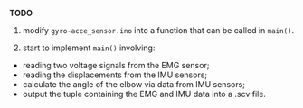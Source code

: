 **TODO**

1. modify `gyro-acce_sensor.ino` into a function that can be called in `main()`.

2. start to implement `main()` involving: 
- reading two voltage signals from the EMG sensor;
- reading the displacements from the IMU sensors;
- calculate the angle of the elbow via data from IMU sensors;
- output the tuple containing the EMG and IMU data into a .scv file.